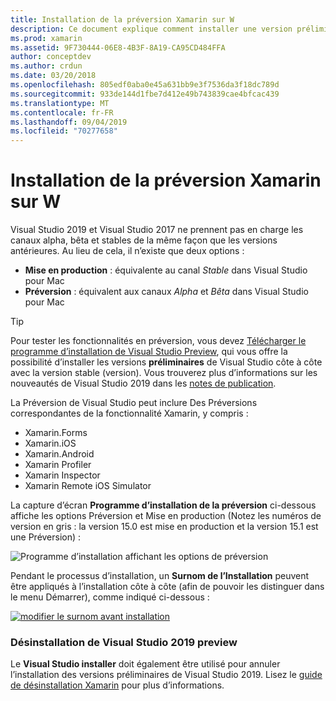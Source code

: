```yaml
---
title: Installation de la préversion Xamarin sur W
description: Ce document explique comment installer une version préliminaire de Xamarin sur Visual Studio 2019 à l’aide du canal version préliminaire.
ms.prod: xamarin
ms.assetid: 9F730444-06E8-4B3F-8A19-CA95CD484FFA
author: conceptdev
ms.author: crdun
ms.date: 03/20/2018
ms.openlocfilehash: 805edf0aba0e45a631bb9e3f7536da3f18dc789d
ms.sourcegitcommit: 933de144d1fbe7d412e49b743839cae4bfcac439
ms.translationtype: MT
ms.contentlocale: fr-FR
ms.lasthandoff: 09/04/2019
ms.locfileid: "70277658"
---
```

# <a name="installing-xamarin-preview-on-windows"></a>Installation de la préversion Xamarin sur W

Visual Studio 2019 et Visual Studio 2017 ne prennent pas en charge les canaux alpha, bêta et stables de la même façon que les versions antérieures. Au lieu de cela, il n’existe que deux options :

- **Mise en production** : équivalente au canal _Stable_ dans Visual Studio pour Mac
- **Préversion** : équivalent aux canaux _Alpha_ et _Bêta_ dans Visual Studio pour Mac

> [!TIP]
> Pour tester les fonctionnalités en préversion, vous devez [Télécharger le programme d’installation de Visual Studio Preview](https://visualstudio.microsoft.com/vs/preview/), qui vous offre la possibilité d’installer les versions **préliminaires** de Visual Studio côte à côte avec la version stable (version). Vous trouverez plus d’informations sur les nouveautés de Visual Studio 2019 dans les [notes de publication](https://docs.microsoft.com/visualstudio/releases/2019/release-notes).

La Préversion de Visual Studio peut inclure Des Préversions correspondantes de la fonctionnalité Xamarin, y compris :

- Xamarin.Forms
- Xamarin.iOS
- Xamarin.Android
- Xamarin Profiler
- Xamarin Inspector
- Xamarin Remote iOS Simulator

La capture d’écran **Programme d’installation de la préversion** ci-dessous affiche les options Préversion et Mise en production (Notez les numéros de version en gris : la version 15.0 est mise en production et la version 15.1 est une Préversion) :

![Programme d’installation affichant les options de préversion](windows-images/vs2017-installer.jpg)

Pendant le processus d’installation, un **Surnom de l’Installation** peuvent être appliqués à l’installation côte à côte (afin de pouvoir les distinguer dans le menu Démarrer), comme indiqué ci-dessous :

[![modifier le surnom avant installation](windows-images/vs2017-nickname-sml.png "modifier le surnom avant installation")](windows-images/vs2017-nickname.png#lightbox)

### <a name="uninstalling-visual-studio-2019-preview"></a>Désinstallation de Visual Studio 2019 preview

Le **Visual Studio installer** doit également être utilisé pour annuler l’installation des versions préliminaires de Visual Studio 2019. Lisez le [guide de désinstallation Xamarin](uninstalling-xamarin.md#uninstallvs2017) pour plus d’informations.
